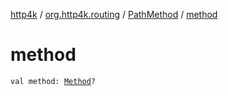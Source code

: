 [http4k](../../index.md) / [org.http4k.routing](../index.md) / [PathMethod](index.md) / [method](./method.md)

# method

`val method: `[`Method`](../../org.http4k.core/-method/index.md)`?`
